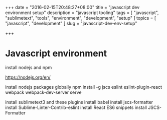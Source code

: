 +++
date = "2016-02-15T20:48:27+08:00"
title = "javascript dev environment setup"
description = "javascript tooling"
tags = [ "javascript", "sublimetext", "tools", "environment", "development", "setup" ]
topics = [ "javascript", "development" ]
slug = "javascript-dev-env-setup"

+++

# Javascript environment

install nodejs and npm

https://nodejs.org/en/

install nodejs packages globally
npm install -g jscs eslint eslint-plugin-react webpack webpack-dev-server serve 

install sublimetext3 and these plugins
    install babel
    install jscs-formatter
    install Sublime-Linter-Contrib-eslint
    install React ES6 snippets
    install JSCS-Formatter
    
